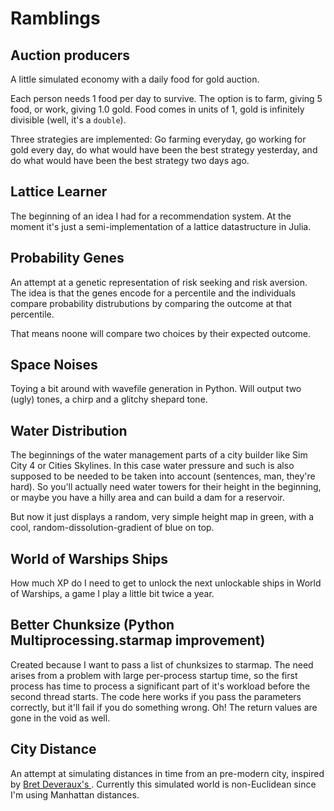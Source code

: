 # Ramblings

## Auction producers

A little simulated economy with a daily food for gold auction.

Each person needs 1 food per day to survive. The option is to farm, giving 5 food, or work, giving 1.0 gold. Food comes in units of 1, gold is infinitely divisible (well, it's a `double`).

Three strategies are implemented: Go farming everyday, go working for gold every day, do what would have been the best strategy yesterday, and do what would have been the best strategy two days ago.

## Lattice Learner

The beginning of an idea I had for a recommendation system. At the moment it's just a semi-implementation of a lattice datastructure in Julia.

## Probability Genes

An attempt at a genetic representation of risk seeking and risk aversion. The idea is that the genes encode for a percentile and the individuals compare probability distrubutions by comparing the outcome at that percentile.

That means noone will compare two choices by their expected outcome.

## Space Noises

Toying a bit around with wavefile generation in Python. Will output two (ugly) tones, a chirp and a glitchy shepard tone.

## Water Distribution

The beginnings of the water management parts of a city builder like Sim City 4 or Cities Skylines. In this case water pressure and such is also supposed to be needed to be taken into account (sentences, man, they're hard). So you'll actually need water towers for their height in the beginning, or maybe you have a hilly area and can build a dam for a reservoir.

But now it just displays a random, very simple height map in green, with a cool, random-dissolution-gradient of blue on top.

## World of Warships Ships

How much XP do I need to get to unlock the next unlockable ships in World of Warships, a game I play a little bit twice a year.

## Better Chunksize (Python Multiprocessing.starmap improvement)

Created because I want to pass a list of chunksizes to starmap. The need arises from a problem with large per-process startup time, so the first process has time to process a significant part of it's workload before the second thread starts. The code here works if you pass the parameters correctly, but it'll fail if you do something wrong. Oh! The return values are gone in the void as well.

## City Distance

An attempt at simulating distances in time from an pre-modern city, inspired by [Bret Deveraux's ](https://acoup.blog/2019/07/19/the-lonely-city-part-ii-real-cities-have-curves/). Currently this simulated world is non-Euclidean since I'm using Manhattan distances.
